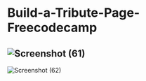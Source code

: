 # Build-a-Tribute-Page-Freecodecamp
![Screenshot (61)](https://user-images.githubusercontent.com/95487059/216295827-c3a38349-beea-4d5a-a1fb-28ed93175e8c.png)
------------
![Screenshot (62)](https://user-images.githubusercontent.com/95487059/216295867-b7ad68ae-2b65-4a11-85a7-2ebd5d99d953.png)
